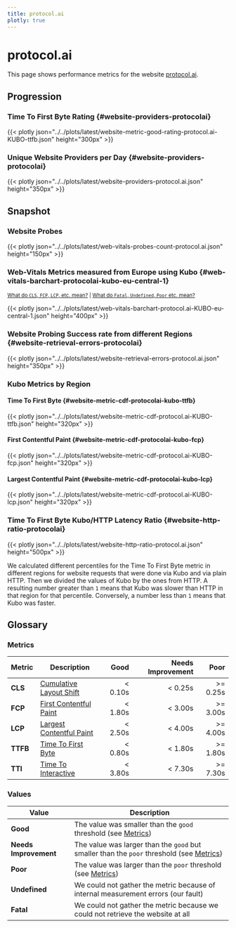 ```yaml
---
title: protocol.ai
plotly: true
---
```


# protocol.ai

This page shows performance metrics for the
website [protocol.ai](https://protocol.ai).

## Progression

### Time To First Byte Rating {#website-providers-protocolai}

{{< plotly json="../../plots/latest/website-metric-good-rating-protocol.ai-KUBO-ttfb.json" height="300px" >}}

### Unique Website Providers per Day {#website-providers-protocolai}

{{< plotly json="../../plots/latest/website-providers-protocol.ai.json" height="350px" >}}

## Snapshot

### Website Probes

{{< plotly json="../../plots/latest/web-vitals-probes-count-protocol.ai.json" height="150px" >}}

### Web-Vitals Metrics measured from Europe using Kubo {#web-vitals-barchart-protocolai-kubo-eu-central-1}

<small>[What do `CLS`, `FCP`, `LCP`, etc. mean?](#metrics) | [What do `Fatal`, `Undefined`, `Poor` etc. mean?](#values)</small>

{{< plotly json="../../plots/latest/web-vitals-barchart-protocol.ai-KUBO-eu-central-1.json" height="400px" >}}

### Website Probing Success rate from different Regions {#website-retrieval-errors-protocolai}

{{< plotly json="../../plots/latest/website-retrieval-errors-protocol.ai.json" height="350px" >}}

### Kubo Metrics by Region

#### Time To First Byte {#website-metric-cdf-protocolai-kubo-ttfb}

{{< plotly json="../../plots/latest/website-metric-cdf-protocol.ai-KUBO-ttfb.json" height="320px" >}}

#### First Contentful Paint {#website-metric-cdf-protocolai-kubo-fcp}

{{< plotly json="../../plots/latest/website-metric-cdf-protocol.ai-KUBO-fcp.json" height="320px" >}}

#### Largest Contentful Paint {#website-metric-cdf-protocolai-kubo-lcp}

{{< plotly json="../../plots/latest/website-metric-cdf-protocol.ai-KUBO-lcp.json" height="320px" >}}

### Time To First Byte Kubo/HTTP Latency Ratio {#website-http-ratio-protocolai}

{{< plotly json="../../plots/latest/website-http-ratio-protocol.ai.json" height="500px" >}}

We calculated different percentiles for the Time To First Byte metric in different regions for website requests that were done via Kubo and via plain HTTP.
Then we divided the values of Kubo by the ones from HTTP. A resulting number greater than `1` means that Kubo was slower than HTTP in that region for that percentile.
Conversely, a number less than `1` means that Kubo was faster.

## Glossary

### Metrics

| Metric   | Description                                                                                 |    Good | Needs Improvement |     Poor |
|----------|---------------------------------------------------------------------------------------------|--------:|------------------:|---------:|
| **CLS**  | [Cumulative Layout Shift](https://web.dev/cls/)                                             | < 0.10s |           < 0.25s | >= 0.25s |
| **FCP**  | [First Contentful Paint](https://web.dev/fcp/)                                              | < 1.80s |           < 3.00s | >= 3.00s |
| **LCP**  | [Largest Contentful Paint](https://web.dev/lcp/)                                            | < 2.50s |           < 4.00s | >= 4.00s |
| **TTFB** | [Time To First Byte](https://web.dev/ttfb/)                                                 | < 0.80s |           < 1.80s | >= 1.80s |
| **TTI**  | [Time To Interactive](https://developer.chrome.com/docs/lighthouse/performance/interactive) | < 3.80s |           < 7.30s | >= 7.30s |

### Values

| Value                 | Description                                                                                          |
|-----------------------|------------------------------------------------------------------------------------------------------|
| **Good**              | The value was smaller than the `good` threshold (see [Metrics](#metrics))                            |
| **Needs Improvement** | The value was larger than the `good` but smaller than the `poor` threshold (see [Metrics](#metrics)) |
| **Poor**              | The value was larger than the `poor` threshold (see [Metrics](#metrics))                             |
| **Undefined**         | We could not gather the metric because of internal measurement errors (our fault)                    |
| **Fatal**             | We could not gather the metric because we could not retrieve the website at all                      |
